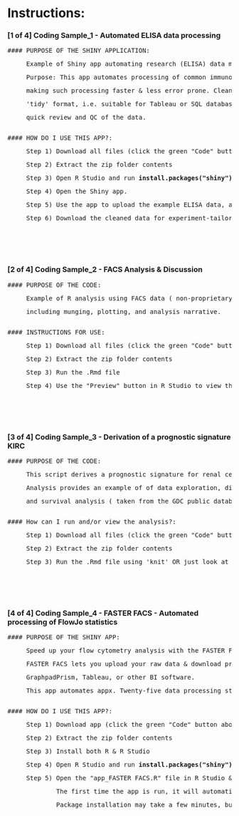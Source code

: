 
# Instructions:
### [1 of 4] Coding Sample_1 - Automated ELISA data processing

<pre>
#### PURPOSE OF THE SHINY APPLICATION:
<p>     Example of Shiny app automating research (ELISA) data munging ( non-proprietary source data ).
<p>     Purpose: This app automates processing of common immunology research data (ELISA reader output),
<p>     making such processing faster & less error prone. Cleaned data can be downloaded in 
<p>     'tidy' format, i.e. suitable for Tableau or SQL database. Data are also plotted for 
<p>     quick review and QC of the data. 
<p>
#### HOW DO I USE THIS APP?:
<p>     Step 1) Download all files (click the green "Code" button above; download .zip folder)
<p>     Step 2) Extract the zip folder contents 
<p>     Step 3) Open R Studio and run <b>install.packages("shiny")</b> in the console
<p>     Step 4) Open the Shiny app. 
<p>     Step 5) Use the app to upload the example ELISA data, and review the output plots. 
<p>     Step 6) Download the cleaned data for experiment-tailored processing/plotting in Tableau/Spotfire. 
<p>
<p>
</pre>

### [2 of 4] Coding Sample_2 - FACS Analysis & Discussion

<pre>
#### PURPOSE OF THE CODE:
<p>     Example of R analysis using FACS data ( non-proprietary source data ), 
<p>     including munging, plotting, and analysis narrative.
<p>
#### INSTRUCTIONS FOR USE:
<p>     Step 1) Download all files (click the green "Code" button above; download .zip folder)
<p>     Step 2) Extract the zip folder contents
<p>     Step 3) Run the .Rmd file
<p>     Step 4) Use the "Preview" button in R Studio to view the html report output
<p>
<p>
</pre>


### [3 of 4] Coding Sample_3 - Derivation of a prognostic signature KIRC

<pre>
#### PURPOSE OF THE CODE:
<p>     This script derives a prognostic signature for renal cell carcinoma using transcriptomic data (from GDC/TCGA)
<p>     Analysis provides an example of of data exploration, differential expression analysis (Voom/Limma),
<p>     and survival analysis ( taken from the GDC public database )
<p>
#### How can I run and/or view the analysis?:
<p>     Step 1) Download all files (click the green "Code" button above; download .zip folder)
<p>     Step 2) Extract the zip folder contents
<p>     Step 3) Run the .Rmd file using 'knit' OR just look at the .html file to view analysis. 
<p>
<p>
</pre>


### [4 of 4] Coding Sample_4 - FASTER FACS - Automated processing of FlowJo statistics

<pre>
#### PURPOSE OF THE SHINY APP:
<p>     Speed up your flow cytometry analysis with the FASTER FACS Shiny App. 
<p>     FASTER FACS lets you upload your raw data & download processed data ready for 
<p>     GraphpadPrism, Tableau, or other BI software.  
<p>     This app automates appx. Twenty-five data processing steps. 
<p>
#### HOW DO I USE THIS APP?:
<p>     Step 1) Download app (click the green "Code" button above; download .zip folder)
<p>     Step 2) Extract the zip folder contents
<p>     Step 3) Install both R & R Studio
<p>     Step 4) Open R Studio and run <b>install.packages("shiny")</b> in the console (this only needs to be done once)
<p>     Step 5) Open the "app_FASTER FACS.R" file in R Studio & then click the "Run App" button. 
<p>             The first time the app is run, it will automatically install required R packages. 
<p>             Package installation may take a few minutes, but it will only happen once. Follow the instructions in the app.
<p>
<p>
</pre>


